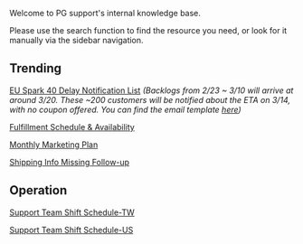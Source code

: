 Welcome to PG support's internal knowledge base. 

Please use the search function to find the resource you need, or look for it manually via the sidebar navigation.


## Trending
[EU Spark 40 Delay Notification List](https://docs.google.com/spreadsheets/d/1IFkcu6fnSGc_ujtZAlze95y8ahqnpwnb6whCZLKHZic/edit?usp=sharing)
*(Backlogs from 2/23 ~ 3/10 will arrive at around 3/20. These ~200 customers will be notified about the ETA on 3/14, with no coupon offered.
You can find the email template [here](https://cdn.us1.exponea.com/positive-grid-dev/e/CgxgkQaFZ5O84wfjaRgxkIiI4fYD2UFyDGQP24bgP8PZ6qqcpg.4i4jNGeFzUp6ww))*

[Fulfillment Schedule & Availability](https://docs.google.com/spreadsheets/d/13mK6KP4YmWGT_NyAHVbmFVl5Wj5khDcB1fvpsDKTL24/edit?usp=sharing)

[Monthly Marketing Plan](https://docs.google.com/spreadsheets/d/10xJZBQaCPnssXe-LCrpEmRkICh81fuhwkDBtlIaKmdY/edit?usp=sharing)

[Shipping Info Missing Follow-up](https://docs.google.com/spreadsheets/d/1JGEB4lF3NW7xdm78EnAu3EREmbbfI07jiRqdN3u9QWw/edit?usp=sharing)

## Operation
[Support Team Shift Schedule-TW](https://docs.google.com/spreadsheets/d/1W4cg0br6ghrFjqdAP5C3afyZQrHwmU98EovIOg3N6Lc/edit?usp=sharing)

[Support Team Shift Schedule-US](https://docs.google.com/spreadsheets/d/1LGz1lw4X8o_4CxUWNgVjto4JvZMglwWU7xGnmnye_7Q/edit?usp=sharing)
